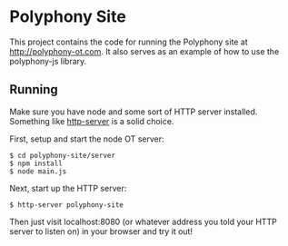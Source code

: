 Polyphony Site
==============

This project contains the code for running the Polyphony site at
<http://polyphony-ot.com>. It also serves as an example of how to use the
polyphony-js library.

Running
-------

Make sure you have node and some sort of HTTP server installed. Something like
[http-server](https://www.npmjs.org/package/http-server) is a solid choice.

First, setup and start the node OT server:

    $ cd polyphony-site/server
    $ npm install
    $ node main.js

Next, start up the HTTP server:

    $ http-server polyphony-site

Then just visit localhost:8080 (or whatever address you told your HTTP server to
listen on) in your browser and try it out!
